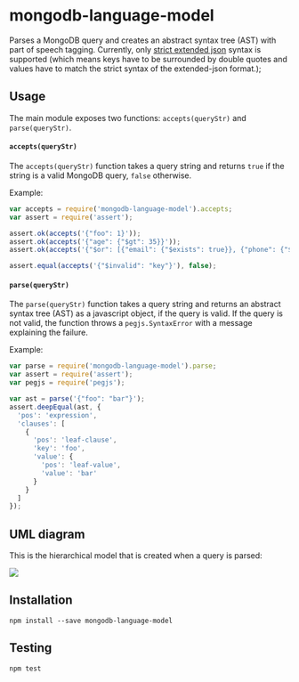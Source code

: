 # mongodb-language-model

Parses a MongoDB query and creates an abstract syntax tree (AST) with part of speech
tagging. Currently, only [strict extended json][docs-extended-json] syntax is
supported (which means keys have to be surrounded by double quotes and values
have to match the strict syntax of the extended-json format.);

## Usage

The main module exposes two functions: `accepts(queryStr)` and `parse(queryStr)`.

#### `accepts(queryStr)`

The `accepts(queryStr)` function takes a query string and returns `true` if the
string is a valid MongoDB query, `false` otherwise.

Example:

```javascript
var accepts = require('mongodb-language-model').accepts;
var assert = require('assert');

assert.ok(accepts('{"foo": 1}'));
assert.ok(accepts('{"age": {"$gt": 35}}'));
assert.ok(accepts('{"$or": [{"email": {"$exists": true}}, {"phone": {"$exists": true}}]}'));

assert.equal(accepts('{"$invalid": "key"}'), false);
```

#### `parse(queryStr)`

The `parse(queryStr)` function takes a query string and returns an abstract
syntax tree (AST) as a javascript object, if the query is valid. If the
query is not valid, the function throws a `pegjs.SyntaxError` with a message
explaining the failure.

Example:

```javascript
var parse = require('mongodb-language-model').parse;
var assert = require('assert');
var pegjs = require('pegjs');

var ast = parse('{"foo": "bar"}');
assert.deepEqual(ast, {
  'pos': 'expression',
  'clauses': [
    {
      'pos': 'leaf-clause',
      'key': 'foo',
      'value': {
        'pos': 'leaf-value',
        'value': 'bar'
      }
    }
  ]
});
```

## UML diagram

This is the hierarchical model that is created when a query is parsed:

![](./docs/query_language_uml.png)



## Installation

```
npm install --save mongodb-language-model
```

## Testing

```
npm test
```

[docs-extended-json]: https://docs.mongodb.com/manual/reference/mongodb-extended-json/
